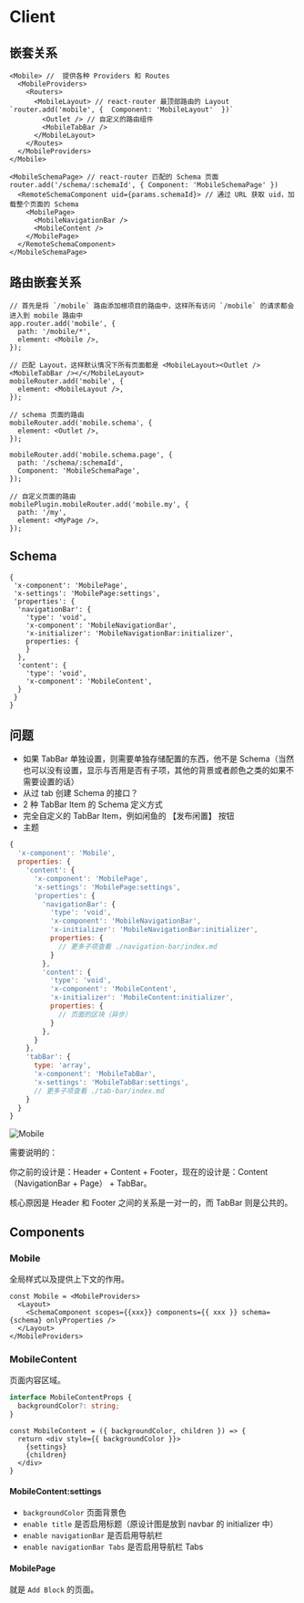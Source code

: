 # Client


<code src="./demos/Demo.tsx"></code>

## 嵌套关系

```tsx | pure
<Mobile> //  提供各种 Providers 和 Routes
  <MobileProviders>
    <Routers>
      <MobileLayout> // react-router 最顶部路由的 Layout `router.add('mobile', {  Component: 'MobileLayout'  })`
        <Outlet /> // 自定义的路由组件
        <MobileTabBar />
      </MobileLayout>
    </Routes>
  </MobileProviders>
</Mobile>
```

```tsx | pure
<MobileSchemaPage> // react-router 匹配的 Schema 页面 router.add('/schema/:schemaId', { Component: 'MobileSchemaPage' })
  <RemoteSchemaComponent uid={params.schemaId}> // 通过 URL 获取 uid，加载整个页面的 Schema
    <MobilePage>
      <MobileNavigationBar />
      <MobileContent />
    </MobilePage>
  </RemoteSchemaComponent>
</MobileSchemaPage>
```

## 路由嵌套关系

```tsx | pure
// 首先是将 `/mobile` 路由添加根项目的路由中，这样所有访问 `/mobile` 的请求都会进入到 mobile 路由中
app.router.add('mobile', {
  path: '/mobile/*',
  element: <Mobile />,
});
```

```tsx | pure
// 匹配 Layout，这样默认情况下所有页面都是 <MobileLayout><Outlet /><MobileTabBar /></</MobileLayout>
mobileRouter.add('mobile', {
  element: <MobileLayout />,
});
```

```tsx | pure
// schema 页面的路由
mobileRouter.add('mobile.schema', {
  element: <Outlet />,
});

mobileRouter.add('mobile.schema.page', {
  path: '/schema/:schemaId',
  Component: 'MobileSchemaPage',
});
```

```tsx | pure
// 自定义页面的路由
mobilePlugin.mobileRouter.add('mobile.my', {
  path: '/my',
  element: <MyPage />,
});
```

## Schema

```tsx | pure
{
 'x-component': 'MobilePage',
 'x-settings': 'MobilePage:settings',
 'properties': {
  'navigationBar': {
    'type': 'void',
    'x-component': 'MobileNavigationBar',
    'x-initializer': 'MobileNavigationBar:initializer',
    properties: {
    }
  },
  'content': {
    'type': 'void',
    'x-component': 'MobileContent',
  }
 }
}
```

## 问题

- 如果 TabBar 单独设置，则需要单独存储配置的东西，他不是 Schema（当然也可以没有设置，显示与否用是否有子项，其他的背景或者颜色之类的如果不需要设置的话）
- 从过 tab 创建 Schema 的接口？
- 2 种 TabBar Item 的 Schema 定义方式
- 完全自定义的 TabBar Item，例如闲鱼的 【发布闲置】 按钮
- 主题

```js
{
  'x-component': 'Mobile',
  properties: {
    'content': {
      'x-component': 'MobilePage',
      'x-settings': 'MobilePage:settings',
      'properties': {
        'navigationBar': {
          'type': 'void',
          'x-component': 'MobileNavigationBar',
          'x-initializer': 'MobileNavigationBar:initializer',
          properties: {
            // 更多子项查看 ./navigation-bar/index.md
          }
        },
        'content': {
          'type': 'void',
          'x-component': 'MobileContent',
          'x-initializer': 'MobileContent:initializer',
          properties: {
            // 页面的区块（异步）
          }
        },
      }
    },
    'tabBar': {
      type: 'array',
      'x-component': 'MobileTabBar',
      'x-settings': 'MobileTabBar:settings',
      // 更多子项查看 ./tab-bar/index.md
    }
  }
}
```

![Mobile](https://res.wx.qq.com/wxdoc/dist/assets/img/config.344358b1.jpg)

需要说明的：

你之前的设计是：Header + Content + Footer，现在的设计是：Content（NavigationBar + Page） + TabBar。

核心原因是 Header 和 Footer 之间的关系是一对一的，而 TabBar 则是公共的。

## Components

### Mobile

全局样式以及提供上下文的作用。

```tsx ｜ pure
const Mobile = <MobileProviders>
  <Layout>
    <SchemaComponent scopes={{xxx}} components={{ xxx }} schema={schema} onlyProperties />
  </Layout>
</MobileProviders>
```

### MobileContent

页面内容区域。

```ts
interface MobileContentProps {
  backgroundColor?: string;
}
```

```tsx | pure
const MobileContent = ({ backgroundColor, children }) => {
  return <div style={{ backgroundColor }}>
    {settings}
    {children}
  </div>
}
```

#### MobileContent:settings

- `backgroundColor` 页面背景色
- `enable title` 是否启用标题（原设计图是放到 navbar 的 initializer 中）
- `enable navigationBar` 是否启用导航栏
- `enable navigationBar Tabs` 是否启用导航栏 Tabs

#### MobilePage

就是 `Add Block` 的页面。

